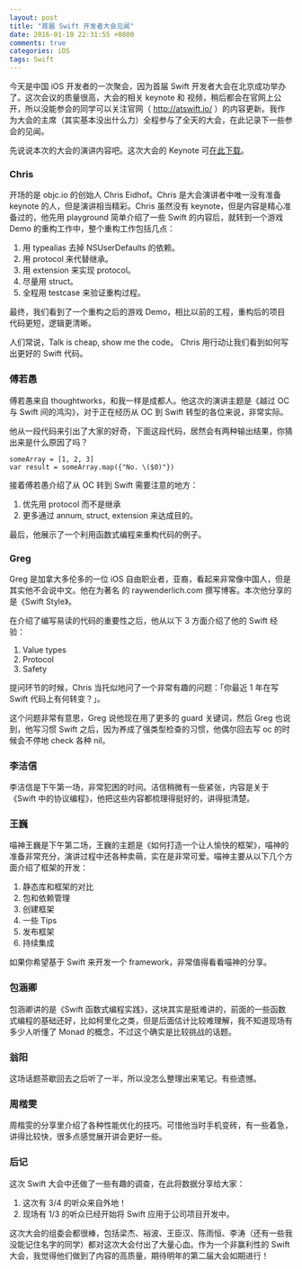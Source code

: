 ```yaml
---
layout: post
title: "首届 Swift 开发者大会见闻"
date: 2016-01-10 22:31:55 +0800
comments: true
categories: iOS
tags: Swift
---
```


今天是中国 iOS 开发者的一次聚会，因为首届 Swift 开发者大会在北京成功举办了。这次会议的质量很高，大会的相关 keynote 和 视频，稍后都会在官网上公开，所以没能参会的同学可以关注官网（ <http://atswift.io/> ）的内容更新。我作为大会的主席（其实基本没出什么力）全程参与了全天的大会，在此记录下一些参会的见闻。

先说说本次的大会的演讲内容吧。这次大会的 Keynote 可[在此下载](https://github.com/atConf/atswift-2016-resources)。

### Chris 

开场的是 objc.io 的创始人 Chris Eidhof。Chris 是大会演讲者中唯一没有准备 keynote 的人，但是演讲相当精彩。Chris 虽然没有 keynote，但是内容是精心准备过的，他先用 playground 简单介绍了一些 Swift 的内容后，就转到一个游戏 Demo 的重构工作中，整个重构工作包括几点：

 1. 用 typealias 去掉 NSUserDefaults 的依赖。
 1. 用 protocol 来代替继承。
 1. 用 extension 来实现 protocol。
 1. 尽量用 struct。 
 1. 全程用 testcase 来验证重构过程。

最终，我们看到了一个重构之后的游戏 Demo，相比以前的工程，重构后的项目代码更短，逻辑更清晰。

人们常说，Talk is cheap, show me the code。 Chris 用行动让我们看到如何写出更好的 Swift 代码。

### 傅若愚

傅若愚来自 thoughtworks，和我一样是成都人。他这次的演讲主题是《越过 OC 与 Swift 间的鸿沟》，对于正在经历从 OC 到 Swift 转型的各位来说，非常实际。

他从一段代码来引出了大家的好奇，下面这段代码，居然会有两种输出结果，你猜出来是什么原因了吗？

```
someArray = [1, 2, 3]
var result = someArray.map({"No. \($0)"})
```

接着傅若愚介绍了从 OC 转到 Swift 需要注意的地方：

 1. 优先用 protocol 而不是继承
 1. 更多通过 annum, struct, extension 来达成目的。

最后，他展示了一个利用函数式编程来重构代码的例子。


### Greg

Greg 是加拿大多伦多的一位 iOS 自由职业者，亚裔，看起来非常像中国人，但是其实他不会说中文。他在为著名 的 raywenderlich.com 撰写博客。本次他分享的是《Swift Style》。

在介绍了编写易读的代码的重要性之后，他从以下 3 方面介绍了他的 Swift 经验：

 1. Value types
 1. Protocol
 1. Safety

提问环节的时候，Chris 当托似地问了一个非常有趣的问题：「你最近 1 年在写 Swift 代码上有何转变？」。

这个问题非常有意思，Greg 说他现在用了更多的 guard 关键词，然后 Greg 也说到，他写习惯 Swift 之后，因为养成了强类型检查的习惯，他偶尔回去写 oc 的时候会不停地 check 各种 nil。


### 李洁信

李洁信是下午第一场，非常犯困的时间。洁信稍微有一些紧张，内容是关于《Swift 中的协议编程》，他把这些内容都梳理得挺好的，讲得挺清楚。

### 王巍

喵神王巍是下午第二场，王巍的主题是《如何打造一个让人愉快的框架》，喵神的准备非常充分，演讲过程中还各种卖萌，实在是非常可爱。喵神主要从以下几个方面介绍了框架的开发：

 1. 静态库和框架的对比
 1. 包和依赖管理
 1. 创建框架
 1. 一些 Tips
 1. 发布框架
 1. 持续集成

如果你希望基于 Swift 来开发一个 framework，非常值得看看喵神的分享。


### 包涵卿

包涵卿讲的是《Swift 函数式编程实践》，这块其实是挺难讲的，前面的一些函数式编程的基础还好，比如柯里化之类，但是后面估计比较难理解，我不知道现场有多少人听懂了 Monad 的概念，不过这个确实是比较挑战的话题。

### 翁阳

这场话题茶歇回去之后听了一半，所以没怎么整理出来笔记。有些遗憾。

### 周楷雯

周楷雯的分享里介绍了各种性能优化的技巧。可惜他当时手机变砖，有一些着急，讲得比较快，很多点感觉展开讲会更好一些。

### 后记

这次 Swift 大会中还做了一些有趣的调查，在此将数据分享给大家：

 1. 这次有 3/4 的听众来自外地！
 1. 现场有 1/3 的听众已经开始将 Swift 应用于公司项目开发中。

这次大会的组委会都很棒，包括梁杰、裕波、王臣汉、陈雨恒、李涛（还有一些我没能记住名字的同学）都对这次大会付出了大量心血。作为一个非赢利性的 Swift 大会，我觉得他们做到了内容的高质量，期待明年的第二届大会如期进行！
